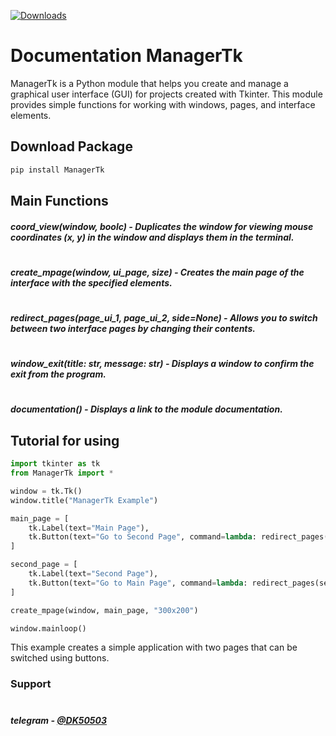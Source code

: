 [![Downloads](https://static.pepy.tech/personalized-badge/managertk?period=month&units=international_system&left_color=black&right_color=brightgreen&left_text=Downloads)](https://pepy.tech/project/managertk)
#
# Documentation ManagerTk
ManagerTk is a Python module that helps you create and manage a graphical user interface (GUI) for projects created with Tkinter. 
This module provides simple functions for working with windows, pages, and interface elements.

###
## Download Package
```cmd
pip install ManagerTk
```

##
## Main Functions

##### coord_view(window, boolc) - Duplicates the window for viewing mouse coordinates (x, y) in the window and displays them in the terminal.
#
#
##### create_mpage(window, ui_page, size) - Creates the main page of the interface with the specified elements.
#
#
##### redirect_pages(page_ui_1, page_ui_2, side=None) - Allows you to switch between two interface pages by changing their contents.
#
#
##### window_exit(title: str, message: str) - Displays a window to confirm the exit from the program.
#
#
##### documentation() - Displays a link to the module documentation.

###
## Tutorial for using
```python
import tkinter as tk
from ManagerTk import *

window = tk.Tk()
window.title("ManagerTk Example")

main_page = [
    tk.Label(text="Main Page"),
    tk.Button(text="Go to Second Page", command=lambda: redirect_pages(main_page, second_page))
]

second_page = [
    tk.Label(text="Second Page"),
    tk.Button(text="Go to Main Page", command=lambda: redirect_pages(second_page, main_page))
]

create_mpage(window, main_page, "300x200")

window.mainloop()
```

This example creates a simple application with two pages that can be switched using buttons.

### Support
#
##### telegram - [@DK50503](https://t.me/DK50503)